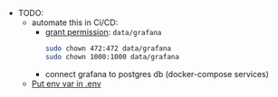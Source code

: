 - TODO: 
  - automate this in Ci/CD: 
    - [grant permission][1]: `data/grafana`
        ```bash
        sudo chown 472:472 data/grafana 
        sudo chown 1000:1000 data/grafana 
        ```
    - connect grafana to postgres db (docker-compose services)
  - [Put env var in .env][2]

[1]: https://community.grafana.com/t/mkdir-cant-create-directory-var-lib-grafana-plugins-permission-denied/68342
[2]: https://www.programonaut.com/how-to-use-postgresql-for-the-grafana-configuration-in-docker/